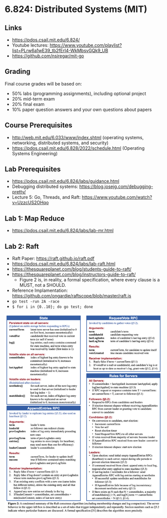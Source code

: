 # 6.824: Distributed Systems (MIT)

## Links
- https://pdos.csail.mit.edu/6.824/
- Youtube lectures: https://www.youtube.com/playlist?list=PLrw6a1wE39_tb2fErI4-WkMbsvGQk9_UB
- https://github.com/nsiregar/mit-go

## Grading
Final course grades will be based on:
- 50% labs (programming assignments), including optional project
- 20% mid-term exam
- 20% final exam
- 10% paper question answers and your own questions about papers

## Course Prerequisites
- http://web.mit.edu/6.033/www/index.shtml (operating systems, networking, distributed systems, and security)
- https://pdos.csail.mit.edu/6.828/2022/schedule.html (Operating Systems Engineering)

## Lab Prerequisites
- https://pdos.csail.mit.edu/6.824/labs/guidance.html
- Debugging distributed systems: https://blog.josejg.com/debugging-pretty/
- Lecture 5: Go, Threads, and Raft: https://www.youtube.com/watch?v=UzzcUS2OHqo

## Lab 1: Map Reduce
- https://pdos.csail.mit.edu/6.824/labs/lab-mr.html


## Lab 2: Raft
- Raft Paper: https://raft.github.io/raft.pdf
- https://pdos.csail.mit.edu/6.824/labs/lab-raft.html
- https://thesquareplanet.com/blog/students-guide-to-raft/
- https://thesquareplanet.com/blog/instructors-guide-to-raft/
    - Figure 2 is, in reality, a formal specification, where every clause is a MUST, not a SHOULD.
- Reference Implamentation: https://github.com/ongardie/raftscope/blob/master/raft.js
- `go test -run 2A -race`
- `$ for i in {0..10}; do go test; done`


![Raft Figure 2](./docs/raft_figure_2.png "Raft Figure 2")
